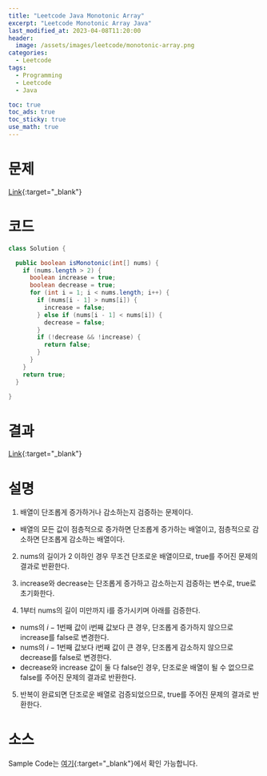 ```yaml
---
title: "Leetcode Java Monotonic Array"
excerpt: "Leetcode Monotonic Array Java"
last_modified_at: 2023-04-08T11:20:00
header:
  image: /assets/images/leetcode/monotonic-array.png
categories:
  - Leetcode
tags:
  - Programming
  - Leetcode
  - Java

toc: true
toc_ads: true
toc_sticky: true
use_math: true
---
```

# 문제
[Link](https://leetcode.com/problems/monotonic-array){:target="_blank"}

# 코드
```java
class Solution {

  public boolean isMonotonic(int[] nums) {
    if (nums.length > 2) {
      boolean increase = true;
      boolean decrease = true;
      for (int i = 1; i < nums.length; i++) {
        if (nums[i - 1] > nums[i]) {
          increase = false;
        } else if (nums[i - 1] < nums[i]) {
          decrease = false;
        }
        if (!decrease && !increase) {
          return false;
        }
      }
    }
    return true;
  }

}
```

# 결과
[Link](https://leetcode.com/problems/monotonic-array/submissions/929910430/){:target="_blank"}

# 설명
1. 배열이 단조롭게 증가하거나 감소하는지 검증하는 문제이다.
- 배열의 모든 값이 점층적으로 증가하면 단조롭게 증가하는 배열이고, 점층적으로 감소하면 단조롭게 감소하는 배열이다.

2. nums의 길이가 2 이하인 경우 무조건 단조로운 배열이므로, true를 주어진 문제의 결과로 반환한다.

3. increase와 decrease는 단조롭게 증가하고 감소하는지 검증하는 변수로, true로 초기화한다.

4. 1부터 nums의 길이 미만까지 i를 증가시키며 아래를 검증한다.
- nums의 $i - 1$번째 값이 i번째 값보다 큰 경우, 단조롭게 증가하지 않으므로 increase를 false로 변경한다.
- nums의 $i - 1$번째 값보다 i번째 값이 큰 경우, 단조롭게 감소하지 않으므로 decrease를 false로 변경한다.
- decrease와 increase 값이 둘 다 false인 경우, 단조로운 배열이 될 수 없으므로 false를 주어진 문제의 결과로 반환한다.

5. 반복이 완료되면 단조로운 배열로 검증되었으므로, true를 주어진 문제의 결과로 반환한다.

# 소스
Sample Code는 [여기](https://github.com/GracefulSoul/leetcode/blob/master/src/main/java/gracefulsoul/problems/MonotonicArray.java){:target="_blank"}에서 확인 가능합니다.